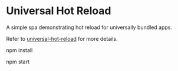 # Universal Hot Reload

A simple spa demonstrating hot reload for universally bundled apps.

Refer to [universal-hot-reload](https://github.com/yusinto/universal-hot-reload) for more details.

npm install

npm start
